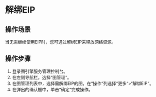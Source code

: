 # 解绑EIP<a name="ges_01_0063"></a>

## 操作场景<a name="section2593555915721"></a>

当无需继续使用EIP时，您可通过解绑EIP来释放网络资源。

## 操作步骤<a name="section2514974815721"></a>

1.  登录图引擎服务管理控制台。
2.  在左侧导航栏，选择“图管理“。
3.  在图管理列表中，选择需解绑EIP的图，在“操作“列选择“更多“\>“解绑EIP“。
4.  在弹出的确认框中，单击“确定“完成操作。

